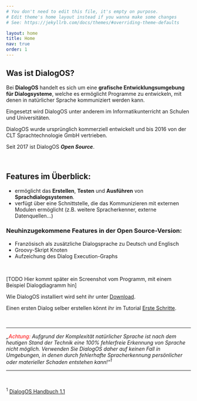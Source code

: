 ```yaml
---
# You don't need to edit this file, it's empty on purpose.
# Edit theme's home layout instead if you wanna make some changes
# See: https://jekyllrb.com/docs/themes/#overriding-theme-defaults

layout: home
title: Home
nav: true
order: 1
---
```


## Was ist DialogOS?

Bei **DialogOS** handelt es sich um eine **grafische Entwicklungsumgebung für Dialogsysteme**, welche es ermöglicht Programme zu entwickeln, mit denen in natürlicher Sprache kommuniziert werden kann.

Eingesetzt wird DialogOS unter anderem im Informatikunterricht an Schulen und Universitäten.

DialogOS wurde ursprünglich kommerziell entwickelt und bis 2016 von der CLT Sprachtechnologie GmbH vertrieben. 

Seit 2017 ist DialogOS ***Open Source***.

&nbsp;

## Features im Überblick: 
                              
- ermöglicht das **Erstellen**, **Testen** und **Ausführen** von **Sprachdialogsystemen**.   
- verfügt über eine Schnittstelle, die das Kommunizieren mit externen Modulen ermöglicht 
(z.B. weitere Spracherkenner, externe Datenquellen...)                     
 
<a id="neu" >

### Neuhinzugekommene Features in der Open Source-Version:
- Französisch als zusätzliche Dialogsprache zu Deutsch und Englisch
- Groovy-Skript Knoten
- Aufzeichung des Dialog Execution-Graphs
	
&nbsp;

[TODO Hier kommt später ein Screenshot vom Programm, mit einem Beispiel Dialogdiagramm hin]

Wie DialogOS installiert wird seht ihr unter [Download](download.html).

Einen ersten Dialog selber erstellen könnt ihr im Tutorial [Erste Schritte](tutorials/ersteschritte.html).

&nbsp;


---

*„<span style="color:red">Achtung:</span> Aufgrund der Komplexität natürlicher Sprache ist nach dem heutigen Stand
der Technik eine 100% fehlerfreie Erkennung von Sprache nicht möglich. Verwenden Sie
DialogOS daher auf keinen Fall in Umgebungen, in denen durch fehlerhafte Spracherkennung
persönlicher oder materieller Schaden entstehen kann!“<sup>1</sup>*

---
&nbsp;



<sup>1</sup> [DialogOS Handbuch 1.1](http://www.coli.uni-saarland.de/courses/pd/dialogos/Handbuch.pdf) 
